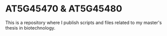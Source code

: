 # AT5G45470 & AT5G45480
This is a repository where I publish scripts and files related to my master's thesis in biotechnology.
